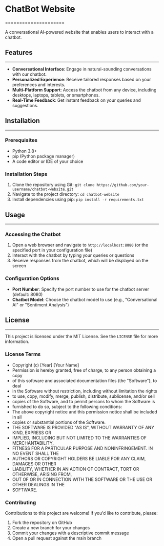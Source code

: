 # ChatBot Website
=====================

A conversational AI-powered website that enables users to interact with a chatbot.

## Features
------------

*   **Conversational Interface**: Engage in natural-sounding conversations with our chatbot.
*   **Personalized Experience**: Receive tailored responses based on your preferences and interests.
*   **Multi-Platform Support**: Access the chatbot from any device, including desktops, laptops, tablets, or smartphones.
*   **Real-Time Feedback**: Get instant feedback on your queries and suggestions.

## Installation
--------------

### Prerequisites

*   Python 3.8+
*   pip (Python package manager)
*   A code editor or IDE of your choice

### Installation Steps

1.  Clone the repository using Git: `git clone https://github.com/your-username/chatbot-website.git`
2.  Navigate to the project directory: `cd chatbot-website`
3.  Install dependencies using pip: `pip install -r requirements.txt`

## Usage
---------

### Accessing the Chatbot

1.  Open a web browser and navigate to `http://localhost:8080` (or the specified port in your configuration file)
2.  Interact with the chatbot by typing your queries or questions
3.  Receive responses from the chatbot, which will be displayed on the screen

### Configuration Options

*   **Port Number**: Specify the port number to use for the chatbot server (default: 8080)
*   **Chatbot Model**: Choose the chatbot model to use (e.g., "Conversational AI" or "Sentiment Analysis")

## License
---------

This project is licensed under the MIT License. See the `LICENSE` file for more information.

### License Terms

*   Copyright (c) [Year] [Your Name]
*   Permission is hereby granted, free of charge, to any person obtaining a copy
*   of this software and associated documentation files (the "Software"), to deal
*   in the Software without restriction, including without limitation the rights
*   to use, copy, modify, merge, publish, distribute, sublicense, and/or sell
*   copies of the Software, and to permit persons to whom the Software is
*   furnished to do so, subject to the following conditions:
*   The above copyright notice and this permission notice shall be included in all
*   copies or substantial portions of the Software.
*   THE SOFTWARE IS PROVIDED "AS IS", WITHOUT WARRANTY OF ANY KIND, EXPRESS OR
*   IMPLIED, INCLUDING BUT NOT LIMITED TO THE WARRANTIES OF MERCHANTABILITY,
*   FITNESS FOR A PARTICULAR PURPOSE AND NONINFRINGEMENT. IN NO EVENT SHALL THE
*   AUTHORS OR COPYRIGHT HOLDERS BE LIABLE FOR ANY CLAIM, DAMAGES OR OTHER
*   LIABILITY, WHETHER IN AN ACTION OF CONTRACT, TORT OR OTHERWISE, ARISING FROM,
*   OUT OF OR IN CONNECTION WITH THE SOFTWARE OR THE USE OR OTHER DEALINGS IN THE
*   SOFTWARE.

### Contributing

Contributions to this project are welcome! If you'd like to contribute, please:

1.  Fork the repository on GitHub
2.  Create a new branch for your changes
3.  Commit your changes with a descriptive commit message
4.  Open a pull request against the main branch